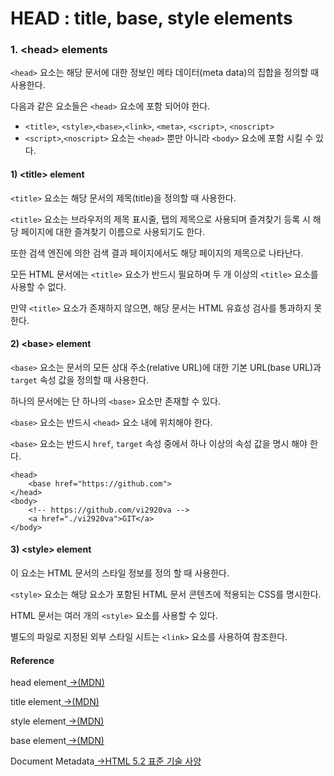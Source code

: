 # HEAD :  title, base, style elements

### 1. &lt;head&gt; elements

 `<head>` 요소는 해당 문서에 대한 정보인 메타 데이터\(meta data\)의 집합을 정의할 때 사용한다.

다음과 같은 요소들은 `<head>` 요소에 포함 되어야 한다.

* `<title>`, `<style>`,`<base>`,`<link>`, `<meta>`, `<script>`, `<noscript>`
* `<script>`,`<noscript>` 요소는 `<head>` 뿐만 아니라 `<body>` 요소에 포함 시킬 수 있다.

#### 1\) &lt;title&gt; element

`<title>` 요소는 해당 문서의 제목\(title\)을 정의할 때 사용한다.

`<title>` 요소는 브라우저의 제목 표시줄, 탭의 제목으로 사용되며 즐겨찾기 등록 시 해당 페이지에 대한 즐겨찾기 이름으로 사용되기도 한다.

또한 검색 엔진에 의한 검색 결과 페이지에서도 해당 페이지의 제목으로 나타난다.

모든 HTML 문서에는 `<title>` 요소가 반드시 필요하며 두 개 이상의 `<title>` 요소를 사용할 수 없다.

만약 `<title>` 요소가 존재하지 않으면, 해당 문서는 HTML 유효성 검사를 통과하지 못한다.

#### 2\) &lt;base&gt; element

 `<base>` 요소는 문서의 모든 상대 주소\(relative URL\)에 대한 기본 URL\(base URL\)과 `target` 속성 값을 정의할 때 사용한다.

하나의 문서에는 단 하나의 `<base>` 요소만 존재할 수 있다.

`<base>` 요소는 반드시 `<head>` 요소 내에 위치해야 한다.

`<base>` 요소는 반드시 `href`, `target` 속성 중에서 하나 이상의 속성 값을 명시 해야 한다.

```markup
<head>
	<base href="https://github.com">
</head>
<body>
	<!-- https://github.com/vi2920va -->
	<a href="./vi2920va">GIT</a>
</body>
```

#### 3\) &lt;style&gt; element

이 요소는 HTML 문서의 스타일 정보를 정의 할 때 사용한다.

`<style>` 요소는 해당 요소가 포함된 HTML 문서 콘텐츠에 적용되는 CSS를 명시한다.

HTML 문서는 여러 개의 `<style>` 요소를 사용할 수 있다.

별도의 파일로 지정된 외부 스타일 시트는 `<link>` 요소를 사용하여 참조한다.

#### Reference

head element[ →\(MDN\)](https://developer.mozilla.org/ko/docs/Web/HTML/Element/head)

title element[ ](https://developer.mozilla.org/ko/docs/Web/HTML/Element/head)[ →\(MDN\)](https://developer.mozilla.org/ko/docs/Web/HTML/Element/title)

style element[ ](https://developer.mozilla.org/ko/docs/Web/HTML/Element/head)[→\(MDN\)](https://developer.mozilla.org/ko/docs/Web/HTML/Element/style)

base element[ ](https://developer.mozilla.org/ko/docs/Web/HTML/Element/head)[ →\(MDN\)](https://developer.mozilla.org/ko/docs/Web/HTML/Element/base)

Document Metadata[ →HTML 5.2 표준 기술 사양﻿](https://html.spec.whatwg.org/multipage/semantics.html)



